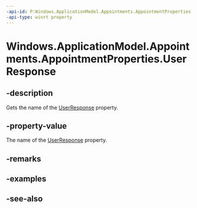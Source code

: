 ```yaml
---
-api-id: P:Windows.ApplicationModel.Appointments.AppointmentProperties.UserResponse
-api-type: winrt property
---
```


<!-- Property syntax
public string UserResponse { get; }
-->

# Windows.ApplicationModel.Appointments.AppointmentProperties.UserResponse

## -description
Gets the name of the [UserResponse](appointment_userresponse.md) property.

## -property-value
The name of the [UserResponse](appointment_userresponse.md) property.

## -remarks

## -examples

## -see-also
